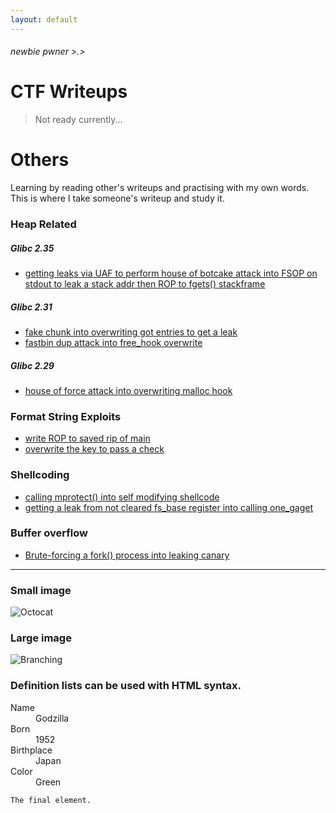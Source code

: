 ```yaml
---
layout: default
---
```


###### newbie pwner >.>

# CTF Writeups

> Not ready currently...


# Others

Learning by reading other's writeups and practising with my own words. This is where I take someone's writeup and study it. 

### Heap Related
##### Glibc 2.35
*  [getting leaks via UAF to perform house of botcake attack into FSOP on stdout to leak a stack addr then ROP to fgets() stackframe](../../../../../tokyoking/ctf/tree/main/heap/otherbins/ImaginaryCTF23/mailman/README.md)
  
##### Glibc 2.31
*   [fake chunk into overwriting got entries to get a leak](../../../../../tokyoking/ctf/tree/main/heap/tcache/BACKDOOR23/Konsolidator)
*   [fastbin dup attack into free_hook overwrite](../../../../../tokyoking/ctf/tree/main/heap/otherbins/JUSTCTF22/pwn_notes/)   
    
##### Glibc 2.29
*   [house of force attack into overwriting malloc hook](../../../../../tokyoking/ctf/tree/main/heap/otherbins/SUNSHINECTF23/House_of_Sus)

### Format String Exploits
*   [write ROP to saved rip of main](../../../../../tokyoking/ctf/tree/main/format_string/BACKDOOR23/Baby_formatter)
*   [overwrite the key to pass a check](../../../../../tokyoking/ctf/tree/main/format_string/BlueHensCTF24/)
  
### Shellcoding
*   [calling mprotect() into self modifying shellcode](../../../../../tokyoking/ctf/tree/main/shellcode/HKCERTCTF24/shellcode_runner3/)
*   [getting a leak from not cleared fs_base register into calling one_gaget](../../../../../tokyoking/ctf/tree/main/shellcode/HKCERTCTF24/shellcode_runner3(revenge)/)
  
### Buffer overflow
*   [Brute-forcing a fork() process into leaking canary](../../../../../tokyoking/ctf/tree/main/buffer_overflow/UTCCTF24)

* * *

### Small image

![Octocat](https://github.githubassets.com/images/icons/emoji/octocat.png)

### Large image

![Branching](https://guides.github.com/activities/hello-world/branching.png)


### Definition lists can be used with HTML syntax.

<dl>
<dt>Name</dt>
<dd>Godzilla</dd>
<dt>Born</dt>
<dd>1952</dd>
<dt>Birthplace</dt>
<dd>Japan</dd>
<dt>Color</dt>
<dd>Green</dd>
</dl>

```
The final element.
```
